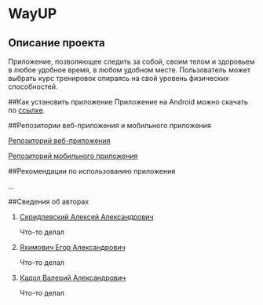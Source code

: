 # WayUP

## Описание проекта
Приложение, позволяющее следить за собой, своим телом 
и здоровьем в любое удобное время, в любом удобном месте. 
Пользователь может выбрать курс тренировок опираясь на 
свой уровень физических способностей.

##Как установить приложение
Приложение на Android можно скачать по [ссылке](https://google.com).

##Репозитории веб-приложения и мобильного приложения

[Репозиторий веб-приложения](https://github.com/fpmi-hci/proekt13-web-lion)

[Репозиторий мобильного приложения](https://github.com/fpmi-hci/proekt13-mobile-lion)

##Рекомендации по использованию приложения

...

##Сведения об авторах

1. [Скридлевский Алексей Александрович](https://t.me/AlexSkriD)

    Что-то делал


2. [Яхимович Егор Александрович](https://t.me/yahim_yahim)

   Что-то делал


3. [Кадол Валерий Александрович](https://t.me/Vkadol)

   Что-то делал